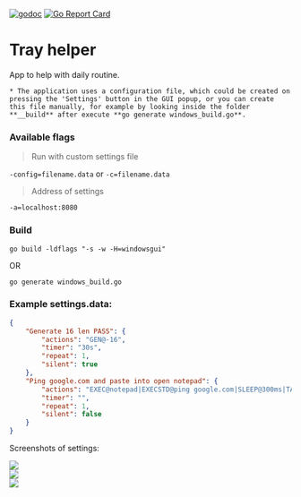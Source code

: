 [![godoc](https://godoc.org/github.com/KusoKaihatsuSha/tray_helper?status.svg)](https://godoc.org/github.com/KusoKaihatsuSha/tray_helper) [![Go Report Card](https://goreportcard.com/badge/github.com/KusoKaihatsuSha/tray_helper)](https://goreportcard.com/report/github.com/KusoKaihatsuSha/tray_helper)

# Tray helper
App to help with daily routine.

`* The application uses a configuration file, which could be created on pressing the 'Settings' button in the GUI popup, or you can create this file manually, for example by looking inside the folder **__build** after execute **go generate windows_build.go**.`

### **Available flags**

> Run with custom settings file

`-config=filename.data` or `-c=filename.data`  

> Address of settings

`-a=localhost:8080`

### **Build**

`go build -ldflags "-s -w -H=windowsgui"`

OR

`go generate windows_build.go`

### Example **settings.data:**

```json
{
    "Generate 16 len PASS": {
        "actions": "GEN@-16",
        "timer": "30s",
        "repeat": 1,
        "silent": true
    },
    "Ping google.com and paste into open notepad": {
        "actions": "EXEC@notepad|EXECSTD@ping google.com|SLEEP@300ms|TARGET@Notepad|SLEEP@300ms|PRESS@CTRL+V|SLEEP@300ms",
        "timer": "",
        "repeat": 1,
        "silent": false
    }
}

```

Screenshots of settings:

<div style="width:50%">
<img src="/pictures/settings-0.png" ><br>
<img src="/pictures/settings-list.png" ><br>
<img src="/pictures/settings.png" ><br>
</div>
